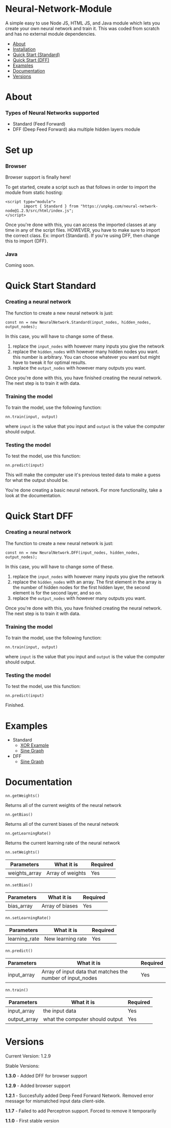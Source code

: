 # Neural-Network-Module

A simple easy to use Node JS, HTML JS, and Java module which lets you create your own neural network and train it. This was coded from scratch and has no external module dependencies.

- [About](#about)
- [Installation](#set-up)
- [Quick Start (Standard)](#quick-start-standard)
- [Quick Start (DFF)](#quick-start-dff)
- [Examples](#examples)
- [Documentation](#documentation)
- [Versions](#versions)

# About

### Types of Neural Networks supported

- Standard (Feed Forward)
- DFF (Deep Feed Forward) aka multiple hidden layers module

# Set up

### Browser

Browser support is finally here!

To get started, create a script such as that follows in order to import the module from static hosting:

```
<script type="module">
        import { Standard } from "https://unpkg.com/neural-network-node@1.2.9/src/html/index.js";
</script>
```

Once you're done with this, you can access the imported classes at any time in any of the script files. HOWEVER, you have to make sure to import the correct class. Ex: import {Standard}. If you're using DFF, then change this to import {DFF}.

### Java

Coming soon.

# Quick Start Standard

### Creating a neural network

The function to create a new neural network is just:

```
const nn = new NeuralNetwork.Standard(input_nodes, hidden_nodes, output_nodes);
```

In this case, you will have to change some of these.

1. replace the `input_nodes` with however many inputs you give the network
2. replace the `hidden_nodes` with however many hidden nodes you want. this number is arbitrary. You can choose whatever you want but might have to tweak it for optimal results.
3. replace the `output_nodes` with however many outputs you want.

Once you're done with this, you have finished creating the neural network. The next step is to train it with data.

### Training the model

To train the model, use the following function:

```
nn.train(input, output)
```

where `input` is the value that you input and `output` is the value the computer should output.

### Testing the model

To test the model, use this function:

```
nn.predict(input)
```

This will make the computer use it's previous tested data to make a guess for what the output should be.

You're done creating a basic neural network. For more functionality, take a look at the documentation.

# Quick Start DFF

### Creating a neural network

The function to create a new neural network is just:

```
const nn = new NeuralNetwork.DFF(input_nodes, hidden_nodes, output_nodes);
```

In this case, you will have to change some of these.

1. replace the `input_nodes` with however many inputs you give the network
2. replace the `hidden_nodes` with an array. The first element in the array is the number of hidden nodes for the first hidden layer, the second element is for the second layer, and so on.
3. replace the `output_nodes` with however many outputs you want.

Once you're done with this, you have finished creating the neural network. The next step is to train it with data.

### Training the model

To train the model, use the following function:

```
nn.train(input, output)
```

where `input` is the value that you input and `output` is the value the computer should output.

### Testing the model

To test the model, use this function:

```
nn.predict(input)
```

Finished.

# Examples

- Standard
  - [XOR Example](https://github.com/SatvikVejendla/Neural-Network-Node/blob/main/examples/Standard/XOR.js)
  - [Sine Graph](https://github.com/SatvikVejendla/Neural-Network-Node/blob/main/examples/Standard/sinwave.js)
- DFF
  - [Sine Graph](https://github.com/SatvikVejendla/Neural-Network-Node/blob/main/examples/DFF/sinwave.js)

# Documentation

`nn.getWeights()`

Returns all of the current weights of the neural network

`nn.getBias()`

Returns all of the current biases of the neural network

`nn.getLearningRate()`

Returns the current learning rate of the neural network

`nn.setWeights()`

| Parameters    | What it is       | Required |
| ------------- | ---------------- | -------- |
| weights_array | Array of weights | Yes      |

`nn.setBias()`

| Parameters | What it is      | Required |
| ---------- | --------------- | -------- |
| bias_array | Array of biases | Yes      |

`nn.setLearningRate()`

| Parameters    | What it is        | Required |
| ------------- | ----------------- | -------- |
| learning_rate | New learning rate | Yes      |

`nn.predict()`

| Parameters  | What it is                                                 | Required |
| ----------- | ---------------------------------------------------------- | -------- |
| input_array | Array of input data that matches the number of input_nodes | Yes      |

`nn.train()`

| Parameters   | What it is                      | Required |
| ------------ | ------------------------------- | -------- |
| input_array  | the input data                  | Yes      |
| output_array | what the computer should output | Yes      |

# Versions

Current Version: 1.2.9

Stable Versions:

**1.3.0** - Added DFF for browser support

**1.2.9** - Added browser support

**1.2.1** - Succesfully added Deep Feed Forward Network. Removed error message for mismatched input data client-side.

**1.1.7** - Failed to add Perceptron support. Forced to remove it temporarily

**1.1.0** - First stable version
